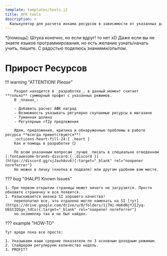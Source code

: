```yaml
---
template: templates/tools.j2
title: AFK tools
description: >
  Калькулятор для расчета инкама ресурсов в зависимости от указанных данных. Если на страничке ничего не отображается F5 или Ctrl + R
---
```


*[помощь]: Штука конечно, но если вдруг! то нет xD Даже если вы не знаете языков программирования, но есть желание узнать/начать учить, пишите. С радостью поделюсь знаниями/опытом.

# Прирост Ресурсов

!!! warning "ATTENTION! _Please_"

        Раздел находится в _разработке_, в данный момент считает **только** суммарный профит с указанных режимов.  
        В _планах_:

        - Добавить расчет АФК наград
        - Возможность указывать регулярно скупаемые ресурсы в магазине
        - Туманная долина
        - Регулярные rf2p предложения

        Идеи, предложения, критика и обнаруженные проблемы в работе ресурса **всегда приветствуются**!
        :octicons-heart-fill-24:{ .heart }  
        Как и помощь в разработке 😏
        
        По всем указанным вопросам _лучше_ писать в специально отведенном [:fontawesome-brands-discord:{ .discord }](https://discord.gg/xjJavhAvv6){:target="_blank" rel="noopener noreferrer"}  
        Но можно в личку (кнопка в подвале) или другом удобном вам месте.  

<!--         ![p](../../assets/gif/point.gif){ width=22 }   -->
??? bug "(HALP!) Known Issues"

    1. При первом открытии страницы может ничего не загрузится. Просто обновите страничку и все появится.
    1. Разыскивается иконка SI хорошего качества!  
        перелопатил все, что отдалено могло намекать на SI [тут](https://drive.google.com/drive/u/0/folders/1j7Hi-HoKdNjYJIJyq-UEGtIQSgv_tdCo){:target="_blank" rel="noopener noreferrer"}  
        но экземпляр так и не был найден.  

??? example "HOW-TO"

    Тут вроде пока все просто:

    1. Указываем ваши средние показатели по 3 основным доходным режимам.
    2. Слайдером регулируем количество недель.
    3. PROFIT?

